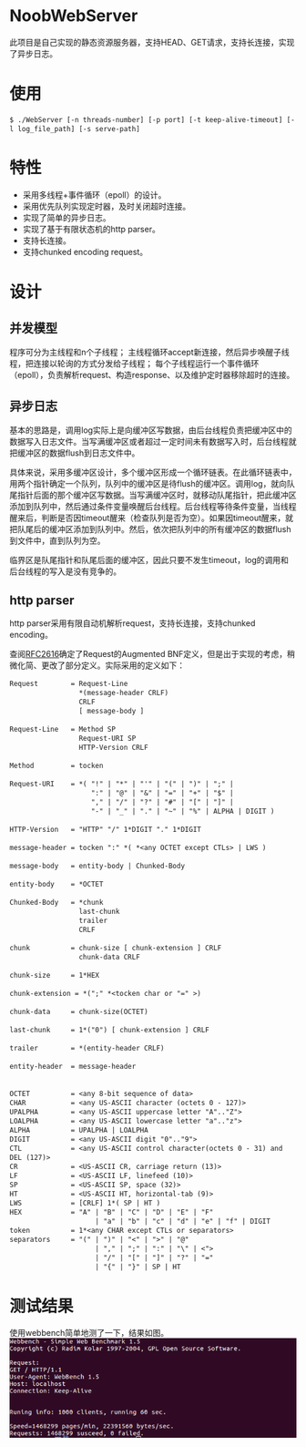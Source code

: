 # NoobWebServer
此项目是自己实现的静态资源服务器，支持HEAD、GET请求，支持长连接，实现了异步日志。

# 使用
```
$ ./WebServer [-n threads-number] [-p port] [-t keep-alive-timeout] [-l log_file_path] [-s serve-path]
```

# 特性
* 采用多线程+事件循环（epoll）的设计。
* 采用优先队列实现定时器，及时关闭超时连接。 
* 实现了简单的异步日志。
* 实现了基于有限状态机的http parser。
* 支持长连接。
* 支持chunked encoding request。

# 设计
## 并发模型
程序可分为主线程和n个子线程；
主线程循环accept新连接，然后异步唤醒子线程，把连接以轮询的方式分发给子线程；
每个子线程运行一个事件循环（epoll），负责解析request、构造response、以及维护定时器移除超时的连接。

## 异步日志
基本的思路是，调用log实际上是向缓冲区写数据，由后台线程负责把缓冲区中的数据写入日志文件。当写满缓冲区或者超过一定时间未有数据写入时，后台线程就把缓冲区的数据flush到日志文件中。

具体来说，采用多缓冲区设计，多个缓冲区形成一个循环链表。在此循环链表中，用两个指针确定一个队列，队列中的缓冲区是待flush的缓冲区。调用log，就向队尾指针后面的那个缓冲区写数据。当写满缓冲区时，就移动队尾指针，把此缓冲区添加到队列中，然后通过条件变量唤醒后台线程。后台线程等待条件变量，当线程醒来后，判断是否因timeout醒来（检查队列是否为空）。如果因timeout醒来，就把队尾后的缓冲区添加到队列中。然后，依次把队列中的所有缓冲区的数据flush到文件中，直到队列为空。

临界区是队尾指针和队尾后面的缓冲区，因此只要不发生timeout，log的调用和后台线程的写入是没有竞争的。

## http parser
http parser采用有限自动机解析request，支持长连接，支持chunked encoding。

查阅[RFC2616](https://www.ietf.org/rfc/rfc2616.txt)确定了Request的Augmented BNF定义，但是出于实现的考虑，稍微化简、更改了部分定义。实际采用的定义如下：

```
Request        = Request-Line             
                 *(message-header CRLF) 
                 CRLF
                 [ message-body ]

Request-Line   = Method SP 
                 Request-URI SP 
                 HTTP-Version CRLF

Method         = tocken

Request-URI    = *( "!" | "*" | "'" | "(" | ")" | ";" |
                    ":" | "@" | "&" | "=" | "+" | "$" |
                    "," | "/" | "?" | "#" | "[" | "]" |
                    "-" | "_" | "." | "~" | "%" | ALPHA | DIGIT )

HTTP-Version   = "HTTP" "/" 1*DIGIT "." 1*DIGIT

message-header = tocken ":" *( *<any OCTET except CTLs> | LWS )           
    
message-body   = entity-body | Chunked-Body

entity-body    = *OCTET

Chunked-Body   = *chunk
                 last-chunk
                 trailer
                 CRLF

chunk          = chunk-size [ chunk-extension ] CRLF
                 chunk-data CRLF    
                                  
chunk-size     = 1*HEX

chunk-extension = *(";" *<tocken char or "=" >)

chunk-data     = chunk-size(OCTET)               

last-chunk     = 1*("0") [ chunk-extension ] CRLF

trailer        = *(entity-header CRLF)

entity-header  = message-header


OCTET          = <any 8-bit sequence of data>
CHAR           = <any US-ASCII character (octets 0 - 127)>
UPALPHA        = <any US-ASCII uppercase letter "A".."Z">
LOALPHA        = <any US-ASCII lowercase letter "a".."z">
ALPHA          = UPALPHA | LOALPHA
DIGIT          = <any US-ASCII digit "0".."9">
CTL            = <any US-ASCII control character(octets 0 - 31) and DEL (127)>
CR             = <US-ASCII CR, carriage return (13)>
LF             = <US-ASCII LF, linefeed (10)>
SP             = <US-ASCII SP, space (32)>
HT             = <US-ASCII HT, horizontal-tab (9)>
LWS            = [CRLF] 1*( SP | HT )
HEX            = "A" | "B" | "C" | "D" | "E" | "F"
                     | "a" | "b" | "c" | "d" | "e" | "f" | DIGIT
token          = 1*<any CHAR except CTLs or separators>
separators     = "(" | ")" | "<" | ">" | "@"
                     | "," | ";" | ":" | "\" | <">
                     | "/" | "[" | "]" | "?" | "="
                     | "{" | "}" | SP | HT
```

# 测试结果
使用webbench简单地测了一下，结果如图。
![测试结果](https://github.com/wanston/NoobWebServer/blob/dev/images/Server%E6%B5%8B%E8%AF%95%E7%BB%93%E6%9E%9C.png?raw=true)
